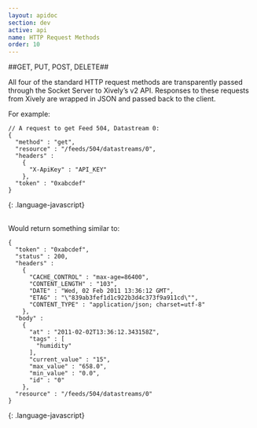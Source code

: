```yaml
---
layout: apidoc
section: dev
active: api
name: HTTP Request Methods
order: 10
---
```


##GET, PUT, POST, DELETE##

All four of the standard HTTP request methods are transparently passed through the Socket Server to Xively’s v2 API. Responses to these requests from Xively are wrapped in JSON and passed back to the client. 

For example:

~~~
// A request to get Feed 504, Datastream 0: 
{  
  "method" : "get",  
  "resource" : "/feeds/504/datastreams/0",  
  "headers" :  
    {  
      "X-ApiKey" : "API_KEY"  
    },  
  "token" : "0xabcdef"  
}  
~~~
{: .language-javascript}

<br>Would return something similar to: 

~~~ 
{
  "token" : "0xabcdef",  
  "status" : 200,  
  "headers" :  
    {  
      "CACHE_CONTROL" : "max-age=86400",  
      "CONTENT_LENGTH" : "103",  
      "DATE" : "Wed, 02 Feb 2011 13:36:12 GMT",  
      "ETAG" : "\"839ab3fef1d1c922b3d4c373f9a911cd\"",  
      "CONTENT_TYPE" : "application/json; charset=utf-8"  
    },  
  "body" :  
    {  
      "at" : "2011-02-02T13:36:12.343158Z",  
      "tags" : [  
        "humidity"  
      ],  
      "current_value" : "15",  
      "max_value" : "658.0",  
      "min_value" : "0.0",  
      "id" : "0"  
    },  
  "resource" : "/feeds/504/datastreams/0"  
}  
~~~
{: .language-javascript}
